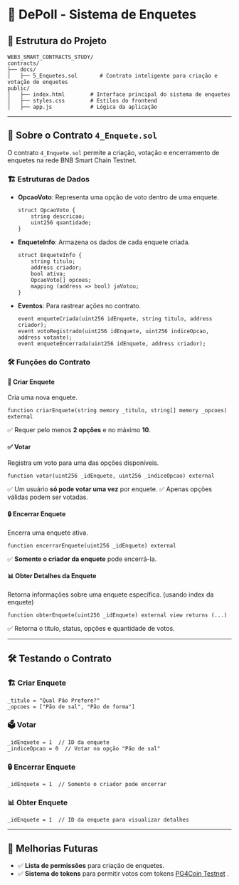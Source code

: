 # 📌 DePoll - Sistema de Enquetes

## 📂 Estrutura do Projeto
```
WEB3_SMART_CONTRACTS_STUDY/
contracts/
├── docs/
│   ├── 5_Enquetes.sol       # Contrato inteligente para criação e votação de enquetes
public/
│   ├── index.html        # Interface principal do sistema de enquetes
│   ├── styles.css        # Estilos do frontend
│   ├── app.js            # Lógica da aplicação
```

---

## 📜 Sobre o Contrato `4_Enquete.sol`
O contrato `4_Enquete.sol` permite a criação, votação e encerramento de enquetes na rede BNB Smart Chain Testnet.

### 🏗 Estruturas de Dados
- **OpcaoVoto**: Representa uma opção de voto dentro de uma enquete.
  ```solidity
  struct OpcaoVoto {
      string descricao;
      uint256 quantidade;
  }
  ```
- **EnqueteInfo**: Armazena os dados de cada enquete criada.
  ```solidity
  struct EnqueteInfo {
      string titulo;
      address criador;
      bool ativa;
      OpcaoVoto[] opcoes;
      mapping (address => bool) jaVotou;
  }
  ```
- **Eventos**: Para rastrear ações no contrato.
  ```solidity
  event enqueteCriada(uint256 idEnquete, string titulo, address criador);
  event votoRegistrado(uint256 idEnquete, uint256 indiceOpcao, address votante);
  event enqueteEncerrada(uint256 idEnquete, address criador);
  ```

### 🛠 Funções do Contrato

#### 📌 Criar Enquete
Cria uma nova enquete.
```solidity
function criarEnquete(string memory _titulo, string[] memory _opcoes) external
```
✅ Requer pelo menos **2 opções** e no máximo **10**.

#### ✅ Votar
Registra um voto para uma das opções disponíveis.
```solidity
function votar(uint256 _idEnquete, uint256 _indiceOpcao) external
```
✅ Um usuário **só pode votar uma vez** por enquete.
✅ Apenas opções válidas podem ser votadas.

#### 🔒 Encerrar Enquete
Encerra uma enquete ativa.
```solidity
function encerrarEnquete(uint256 _idEnquete) external
```
✅ **Somente o criador da enquete** pode encerrá-la.

#### 📊 Obter Detalhes da Enquete
Retorna informações sobre uma enquete específica. (usando index da enquete)
```solidity
function obterEnquete(uint256 _idEnquete) external view returns (...)
```
✅ Retorna o título, status, opções e quantidade de votos.

---

## 🛠 Testando o Contrato
### 🏗 Criar Enquete
```solidity
_titulo = "Qual Pão Prefere?"
_opcoes = ["Pão de sal", "Pão de forma"]
```

### 🗳️ Votar
```solidity
_idEnquete = 1  // ID da enquete
_indiceOpcao = 0  // Votar na opção "Pão de sal"
```

### 🔒 Encerrar Enquete
```solidity
_idEnquete = 1  // Somente o criador pode encerrar
```

### 📊 Obter Enquete
```solidity
_idEnquete = 1  // ID da enquete para visualizar detalhes
```

---

## 🚀 Melhorias Futuras
- ✅ **Lista de permissões** para criação de enquetes.
- ✅ **Sistema de tokens** para permitir votos com tokens [PG4Coin Testnet](https://github.com/gustavogoncalvesdiasneves/PG4_TOKEN_PROJECT) .

